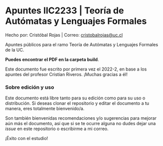 # Apuntes IIC2233 | Teoría de Autómatas y Lenguajes Formales

Hecho por: Cristóbal Rojas | Correo: cristobalrojas@uc.cl

Apuntes públicos para el ramo Teoría de Autómatas y Lenguajes Formales de la UC. 

**Puedes encontrar el PDF en la carpeta build**.

Este documento fue escrito por primera vez el 2022-2, en base a los apuntes del profesor Cristian Riveros. ¡Muchas gracias a él!

### Sobre edición y uso

Este documento está libre tanto para su edición como para su uso o distribución. Si deseas clonar el repositorio y editar el documento a tu manera, eres totalmente bienvenido/a.

Son también bienvenidas recomendaciones y/o sugerencias para mejorar aún más el documento, así que si se te ocurre alguna no dudes dejar una *issue* en este repositorio o escribirme a mi correo.

¡Éxito con el estudio!
